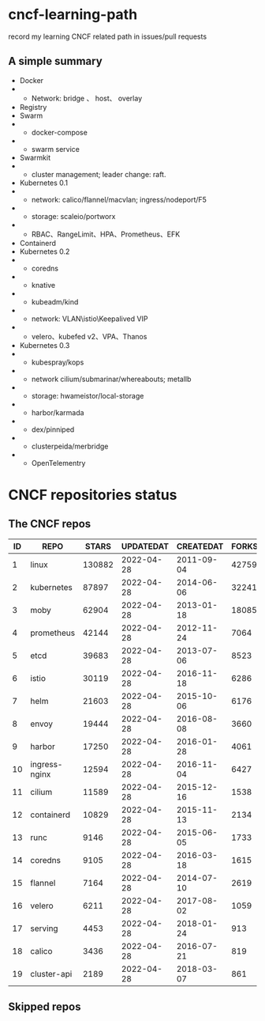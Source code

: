 # cncf-learning-path
record my learning CNCF related path in issues/pull requests

## A simple summary
- Docker
- - Network: bridge 、 host、 overlay
- Registry
- Swarm
- - docker-compose
- - swarm service
- Swarmkit
- - cluster management; leader change: raft.
- Kubernetes 0.1
- - network: calico/flannel/macvlan; ingress/nodeport/F5
- - storage: scaleio/portworx
- - RBAC、RangeLimit、HPA、Prometheus、EFK
- Containerd
- Kubernetes 0.2
- - coredns
- - knative
- - kubeadm/kind
- - network: VLAN\istio\Keepalived VIP
- - velero、kubefed v2、VPA、Thanos
- Kubernetes 0.3
- - kubespray/kops
- - network cilium/submarinar/whereabouts; metallb
- - storage: hwameistor/local-storage
- - harbor/karmada
- - dex/pinniped
- - clusterpeida/merbridge
- - OpenTelementry

# CNCF repositories status
<!--START_SECTION:github_repos-->
## The CNCF repos
| ID |     REPO      | STARS  | UPDATEDAT  | CREATEDAT  | FORKSCOUNT |
|----|---------------|--------|------------|------------|------------|
|  1 | linux         | 130882 | 2022-04-28 | 2011-09-04 |      42759 |
|  2 | kubernetes    |  87897 | 2022-04-28 | 2014-06-06 |      32241 |
|  3 | moby          |  62904 | 2022-04-28 | 2013-01-18 |      18085 |
|  4 | prometheus    |  42144 | 2022-04-28 | 2012-11-24 |       7064 |
|  5 | etcd          |  39683 | 2022-04-28 | 2013-07-06 |       8523 |
|  6 | istio         |  30119 | 2022-04-28 | 2016-11-18 |       6286 |
|  7 | helm          |  21603 | 2022-04-28 | 2015-10-06 |       6176 |
|  8 | envoy         |  19444 | 2022-04-28 | 2016-08-08 |       3660 |
|  9 | harbor        |  17250 | 2022-04-28 | 2016-01-28 |       4061 |
| 10 | ingress-nginx |  12594 | 2022-04-28 | 2016-11-04 |       6427 |
| 11 | cilium        |  11589 | 2022-04-28 | 2015-12-16 |       1538 |
| 12 | containerd    |  10829 | 2022-04-28 | 2015-11-13 |       2134 |
| 13 | runc          |   9146 | 2022-04-28 | 2015-06-05 |       1733 |
| 14 | coredns       |   9105 | 2022-04-28 | 2016-03-18 |       1615 |
| 15 | flannel       |   7164 | 2022-04-28 | 2014-07-10 |       2619 |
| 16 | velero        |   6211 | 2022-04-28 | 2017-08-02 |       1059 |
| 17 | serving       |   4453 | 2022-04-28 | 2018-01-24 |        913 |
| 18 | calico        |   3436 | 2022-04-28 | 2016-07-21 |        819 |
| 19 | cluster-api   |   2189 | 2022-04-28 | 2018-03-07 |        861 |



## Skipped repos
<!--END_SECTION:github_repos-->
